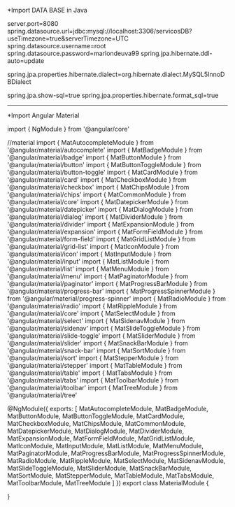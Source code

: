 *Import DATA BASE in Java

server.port=8080
spring.datasource.url=jdbc:mysql://localhost:3306/servicosDB?useTimezone=true&serverTimezone=UTC
spring.datasource.username=root
spring.datasource.password=marlondeuva99
spring.jpa.hibernate.ddl-auto=update

spring.jpa.properties.hibernate.dialect=org.hibernate.dialect.MySQL5InnoDBDialect


spring.jpa.show-sql=true
spring.jpa.properties.hibernate.format_sql=true


----------------------------------------------------------------------------------------------------------


*Import Angular Material

import { NgModule } from '@angular/core'

//material
import { MatAutocompleteModule } from '@angular/material/autocomplete'
import { MatBadgeModule } from '@angular/material/badge'
import { MatButtonModule } from '@angular/material/button'
import { MatButtonToggleModule } from '@angular/material/button-toggle'
import { MatCardModule } from '@angular/material/card'
import { MatCheckboxModule } from '@angular/material/checkbox'
import { MatChipsModule } from '@angular/material/chips'
import { MatCommonModule } from '@angular/material/core'
import { MatDatepickerModule } from '@angular/material/datepicker'
import { MatDialogModule } from '@angular/material/dialog'
import { MatDividerModule } from '@angular/material/divider'
import { MatExpansionModule } from '@angular/material/expansion'
import { MatFormFieldModule } from '@angular/material/form-field'
import { MatGridListModule } from '@angular/material/grid-list'
import { MatIconModule } from '@angular/material/icon'
import { MatInputModule } from '@angular/material/input'
import { MatListModule } from '@angular/material/list'
import { MatMenuModule } from '@angular/material/menu'
import { MatPaginatorModule } from '@angular/material/paginator'
import { MatProgressBarModule } from '@angular/material/progress-bar'
import { MatProgressSpinnerModule } from '@angular/material/progress-spinner'
import { MatRadioModule } from '@angular/material/radio'
import { MatRippleModule } from '@angular/material/core'
import { MatSelectModule } from '@angular/material/select'
import { MatSidenavModule } from '@angular/material/sidenav'
import { MatSlideToggleModule } from '@angular/material/slide-toggle'
import { MatSliderModule } from '@angular/material/slider'
import { MatSnackBarModule } from '@angular/material/snack-bar'
import { MatSortModule } from '@angular/material/sort'
import { MatStepperModule } from '@angular/material/stepper'
import { MatTableModule } from '@angular/material/table'
import { MatTabsModule } from '@angular/material/tabs'
import { MatToolbarModule } from '@angular/material/toolbar'
import { MatTreeModule } from '@angular/material/tree'

@NgModule({
  exports: [
    MatAutocompleteModule,
    MatBadgeModule,
    MatButtonModule,
    MatButtonToggleModule,
    MatCardModule,
    MatCheckboxModule,
    MatChipsModule,
    MatCommonModule,
    MatDatepickerModule,
    MatDialogModule,
    MatDividerModule,
    MatExpansionModule,
    MatFormFieldModule,
    MatGridListModule,
    MatIconModule,
    MatInputModule,
    MatListModule,
    MatMenuModule,
    MatPaginatorModule,
    MatProgressBarModule,
    MatProgressSpinnerModule,
    MatRadioModule,
    MatRippleModule,
    MatSelectModule,
    MatSidenavModule,
    MatSlideToggleModule,
    MatSliderModule,
    MatSnackBarModule,
    MatSortModule,
    MatStepperModule,
    MatTableModule,
    MatTabsModule,
    MatToolbarModule,
    MatTreeModule
  ]
})
export class MaterialModule {

}
